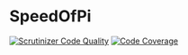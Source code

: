 # SpeedOfPi 

[![Scrutinizer Code Quality](https://scrutinizer-ci.com/g/parkourben99/SpeedOfPi/badges/quality-score.png?b=master)](https://scrutinizer-ci.com/g/parkourben99/SpeedOfPi/?branch=master)
[![Code Coverage](https://scrutinizer-ci.com/g/parkourben99/SpeedOfPi/badges/coverage.png?b=master)](https://scrutinizer-ci.com/g/parkourben99/SpeedOfPi/?branch=master)